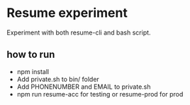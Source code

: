 # Resume experiment
Experiment with both resume-cli and bash script.

## how to run
  * npm install
  * Add private.sh to bin/ folder
  * Add PHONENUMBER and EMAIL to private.sh 
  * npm run resume-acc for testing or resume-prod for prod